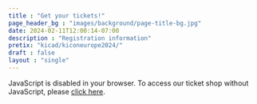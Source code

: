 ```yaml
---
title : "Get your tickets!"
page_header_bg : "images/background/page-title-bg.jpg"
date: 2024-02-11T12:00:14-07:00
description : "Registration information"
pretix: "kicad/kiconeurope2024/"
draft : false
layout : "single"
---
```


<pretix-widget event="https://pretix.eu/kicad/kiconasia2024/" single-item-select="button"></pretix-widget>
<noscript>
   <div class="pretix-widget">
        <div class="pretix-widget-info-message">
            JavaScript is disabled in your browser. To access our ticket shop without JavaScript, please <a target="blank" rel="noopener" href="kicad/kiconeurope2024/">click here</a>.
        </div>
    </div>
</noscript>
